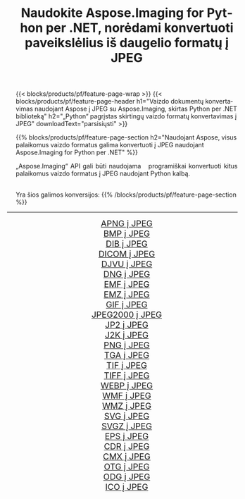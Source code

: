 ﻿---
title: Naudokite Aspose.Imaging for Python per .NET, norėdami konvertuoti paveikslėlius iš daugelio formatų į JPEG 
weight: 3920
url: /lt/python-net/conversion/to/jpeg 
lang: lt
langdirlevel: 2
locales: zh-hans,ja,it,ru,de,es,fr,nl,id,lt,pl,pt,vi,tr,ko,zh-hant,ar,hi,th,sv,cs,uk,he
description: Galite naudoti Aspose.Imaging for Python per .NET biblioteką, norėdami konvertuoti iš įvairių formatų į JPEG
---

{{< blocks/products/pf/feature-page-wrap >}}
{{< blocks/products/pf/feature-page-header h1="Vaizdo dokumentų konvertavimas naudojant Aspose į JPEG su Aspose.Imaging, skirtas Python per .NET biblioteką" h2="„Python“ pagrįstas skirtingų vaizdo formatų konvertavimas į JPEG" downloadText="parsisiųsti" >}}


{{% blocks/products/pf/feature-page-section  h2="Naudojant Aspose, visus palaikomus vaizdo formatus galima konvertuoti į JPEG naudojant Aspose.Imaging for Python per .NET" %}}
<p align=justify>„Aspose.Imaging“ API gali būti naudojama   programiškai konvertuoti kitus palaikomus vaizdo formatus į JPEG naudojant Python kalbą.</p>
<br/>
Yra šios galimos konversijos:
{{% /blocks/products/pf/feature-page-section %}}
<div class="container-fluid productfamilypage bg-gray">
    <div class="convertypes bg-gray agp-content section">
        <div class="container">
		<hr style="margin-left:-20px;"/>
		<div class="row other-converters" style="gap: 10px;font-size: 19px;text-align:center;">
		    <div class='col-md-2 other-converter remove-lp remove-rp'><a href="/imaging/lt/python-net/conversion/apng-to-jpeg" style="padding:15px;">APNG į JPEG</a></div>
<div class='col-md-2 other-converter remove-lp remove-rp'><a href="/imaging/lt/python-net/conversion/bmp-to-jpeg" style="padding:15px;">BMP į JPEG</a></div>
<div class='col-md-2 other-converter remove-lp remove-rp'><a href="/imaging/lt/python-net/conversion/dib-to-jpeg" style="padding:15px;">DIB į JPEG</a></div>
<div class='col-md-2 other-converter remove-lp remove-rp'><a href="/imaging/lt/python-net/conversion/dicom-to-jpeg" style="padding:15px;">DICOM į JPEG</a></div>
<div class='col-md-2 other-converter remove-lp remove-rp'><a href="/imaging/lt/python-net/conversion/djvu-to-jpeg" style="padding:15px;">DJVU į JPEG</a></div>
<div class='col-md-2 other-converter remove-lp remove-rp'><a href="/imaging/lt/python-net/conversion/dng-to-jpeg" style="padding:15px;">DNG į JPEG</a></div>
<div class='col-md-2 other-converter remove-lp remove-rp'><a href="/imaging/lt/python-net/conversion/emf-to-jpeg" style="padding:15px;">EMF į JPEG</a></div>
<div class='col-md-2 other-converter remove-lp remove-rp'><a href="/imaging/lt/python-net/conversion/emz-to-jpeg" style="padding:15px;">EMZ į JPEG</a></div>
<div class='col-md-2 other-converter remove-lp remove-rp'><a href="/imaging/lt/python-net/conversion/gif-to-jpeg" style="padding:15px;">GIF į JPEG</a></div>
<div class='col-md-2 other-converter remove-lp remove-rp'><a href="/imaging/lt/python-net/conversion/jpeg2000-to-jpeg" style="padding:15px;">JPEG2000 į JPEG</a></div>
<div class='col-md-2 other-converter remove-lp remove-rp'><a href="/imaging/lt/python-net/conversion/jp2-to-jpeg" style="padding:15px;">JP2 į JPEG</a></div>
<div class='col-md-2 other-converter remove-lp remove-rp'><a href="/imaging/lt/python-net/conversion/j2k-to-jpeg" style="padding:15px;">J2K į JPEG</a></div>
<div class='col-md-2 other-converter remove-lp remove-rp'><a href="/imaging/lt/python-net/conversion/png-to-jpeg" style="padding:15px;">PNG į JPEG</a></div>
<div class='col-md-2 other-converter remove-lp remove-rp'><a href="/imaging/lt/python-net/conversion/tga-to-jpeg" style="padding:15px;">TGA į JPEG</a></div>
<div class='col-md-2 other-converter remove-lp remove-rp'><a href="/imaging/lt/python-net/conversion/tif-to-jpeg" style="padding:15px;">TIF į JPEG</a></div>
<div class='col-md-2 other-converter remove-lp remove-rp'><a href="/imaging/lt/python-net/conversion/tiff-to-jpeg" style="padding:15px;">TIFF į JPEG</a></div>
<div class='col-md-2 other-converter remove-lp remove-rp'><a href="/imaging/lt/python-net/conversion/webp-to-jpeg" style="padding:15px;">WEBP į JPEG</a></div>
<div class='col-md-2 other-converter remove-lp remove-rp'><a href="/imaging/lt/python-net/conversion/wmf-to-jpeg" style="padding:15px;">WMF į JPEG</a></div>
<div class='col-md-2 other-converter remove-lp remove-rp'><a href="/imaging/lt/python-net/conversion/wmz-to-jpeg" style="padding:15px;">WMZ į JPEG</a></div>
<div class='col-md-2 other-converter remove-lp remove-rp'><a href="/imaging/lt/python-net/conversion/svg-to-jpeg" style="padding:15px;">SVG į JPEG</a></div>
<div class='col-md-2 other-converter remove-lp remove-rp'><a href="/imaging/lt/python-net/conversion/svgz-to-jpeg" style="padding:15px;">SVGZ į JPEG</a></div>
<div class='col-md-2 other-converter remove-lp remove-rp'><a href="/imaging/lt/python-net/conversion/eps-to-jpeg" style="padding:15px;">EPS į JPEG</a></div>
<div class='col-md-2 other-converter remove-lp remove-rp'><a href="/imaging/lt/python-net/conversion/cdr-to-jpeg" style="padding:15px;">CDR į JPEG</a></div>
<div class='col-md-2 other-converter remove-lp remove-rp'><a href="/imaging/lt/python-net/conversion/cmx-to-jpeg" style="padding:15px;">CMX į JPEG</a></div>
<div class='col-md-2 other-converter remove-lp remove-rp'><a href="/imaging/lt/python-net/conversion/otg-to-jpeg" style="padding:15px;">OTG į JPEG</a></div>
<div class='col-md-2 other-converter remove-lp remove-rp'><a href="/imaging/lt/python-net/conversion/odg-to-jpeg" style="padding:15px;">ODG į JPEG</a></div>
<div class='col-md-2 other-converter remove-lp remove-rp'><a href="/imaging/lt/python-net/conversion/ico-to-jpeg" style="padding:15px;">ICO į JPEG</a></div>
                </div>
        </div>
    </div>
</div>
<br/>

